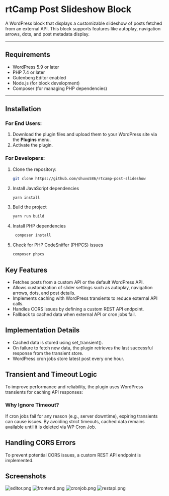 # rtCamp Post Slideshow Block

A WordPress block that displays a customizable slideshow of posts fetched from an external API. This block supports features like autoplay, navigation arrows, dots, and post metadata display.

---

## Requirements

- WordPress 5.9 or later
- PHP 7.4 or later
- Gutenberg Editor enabled
- Node.js (for block development)
- Composer (for managing PHP dependencies)

---

## Installation

### For End Users:
1. Download the plugin files and upload them to your WordPress site via the **Plugins** menu.
2. Activate the plugin.

### For Developers:
1. Clone the repository:
   ```bash
   git clone https://github.com/shuvo586/rtcamp-post-slideshow
   ```
2. Install JavaScript dependencies
   ```bash
   yarn install
   ```
3. Build the project
	```bash
   yarn run build
   ```
4. Install PHP dependencies
   ```bash
  	composer install
  	```
5. Check for PHP CodeSniffer (PHPCS) issues
   ```bash
   composer phpcs
  	```

## Key Features
- Fetches posts from a custom API or the default WordPress API.
- Allows customization of slider settings such as autoplay, navigation arrows, dots, and post details.
- Implements caching with WordPress transients to reduce external API calls.
- Handles CORS issues by defining a custom REST API endpoint.
- Fallback to cached data when external API or cron jobs fail.

## Implementation Details
- Cached data is stored using set_transient().
- On failure to fetch new data, the plugin retrieves the last successful response from the transient store.
- WordPress cron jobs store latest post every one hour.

## Transient and Timeout Logic
To improve performance and reliability, the plugin uses WordPress transients for caching API responses:

### Why Ignore Timeout?
If cron jobs fail for any reason (e.g., server downtime), expiring transients can cause issues. By avoiding strict timeouts, cached data remains available until it is deleted via WP Cron Job.

## Handling CORS Errors
To prevent potential CORS issues, a custom REST API endpoint is implemented.

## Screenshots
![editor.png](.screenshots/editor.png)
![frontend.png](.screenshots/frontend.png)
![cronjob.png](.screenshots/cronjob.png)
![restapi.png](.screenshots/restapi.png)
